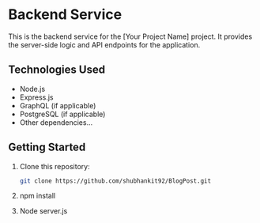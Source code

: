 # Backend Service

This is the backend service for the [Your Project Name] project. It provides the server-side logic and API endpoints for the application.

## Technologies Used

- Node.js
- Express.js
- GraphQL (if applicable)
- PostgreSQL (if applicable)
- Other dependencies...

## Getting Started

1. Clone this repository:

   ```bash
   git clone https://github.com/shubhankit92/BlogPost.git

2. npm install
3. Node server.js
